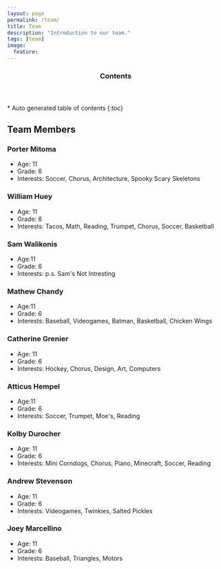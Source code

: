 ```yaml
---
layout: page
permalink: /team/
title: Team
description: "Introduction to our team."
tags: [team]
image:
  feature:
---
```


<section id="table-of-contents" class="toc">
  <header>
    <h3 >Contents</h3>
  </header>
<div id="drawer" markdown="1">
*  Auto generated table of contents
{:toc}
</div>
</section><!-- /#table-of-contents -->

## Team Members

### Porter Mitoma

- Age: 11
- Grade: 6
- Interests: Soccer, Chorus, Architecture, Spooky Scary Skeletons

### William Huey

- Age: 11
- Grade: 6
- Interests: Tacos, Math, Reading, Trumpet, Chorus, Soccer, Basketball

### Sam Walikonis

- Age:11
- Grade: 6
- Interests: p.s. Sam's Not Intresting

### Mathew Chandy

- Age:11
- Grade: 6
- Interests: Baseball, Videogames, Batman, Basketball, Chicken Wings

### Catherine Grenier

- Age: 11
- Grade: 6
- Interests: Hockey, Chorus, Design, Art, Computers

### Atticus Hempel

- Age:11
- Grade: 6
- Interests: Soccer, Trumpet, Moe's, Reading

### Kolby Durocher

- Age: 11
- Grade: 6
- Interests: Mini Corndogs, Chorus, Piano, Minecraft, Soccer, Reading

### Andrew Stevenson

- Age: 11
- Grade: 6
- Interests: Videogames, Twinkies, Salted Pickles

### Joey Marcellino

- Age: 11
- Grade: 6
- Interests: Baseball, Triangles, Motors
